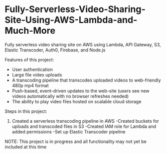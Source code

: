 # Fully-Serverless-Video-Sharing-Site-Using-AWS-Lambda-and-Much-More
Fully serverless video sharing site on AWS using Lambda, API Gateway, S3, Elastic Transcoder, Auth0, Firebase, and Node.js

Features of this project:
* User authentication
* Large file video uploads
* A transcoding pipeline that transcodes uploaded videos to web-friendly 480p mp4 format
* Push-based, event-driven updates to the web-site (users see new videos automatically with no browser refreshes needed)
* The ability to play video files hosted on scalable cloud storage

Steps in this project:
1)  Created a serverless transcoding pipeline in AWS
	-Created buckets for uploads and transcoded files in S3
	-Created IAM role for Lambda and added permissions
	-Set up Elastic Transcoder pipeline

NOTE: This project is in progress and all functionality may not yet be included at this time
